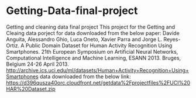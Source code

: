 # Getting-Data-final-project
Getting and cleaning data final project
This project for the Getting and Cleaing data porject for data downloaded from the below paper:
Davide Anguita, Alessandro Ghio, Luca Oneto, Xavier Parra and Jorge L. Reyes-Ortiz. A Public Domain Dataset for Human Activity Recognition Using Smartphones. 21th European Symposium on Artificial Neural Networks, Computational Intelligence and Machine Learning, ESANN 2013. Bruges, Belgium 24-26 April 2013.
http://archive.ics.uci.edu/ml/datasets/Human+Activity+Recognition+Using+Smartphones
data downloaded from the below link:
https://d396qusza40orc.cloudfront.net/getdata%2Fprojectfiles%2FUCI%20HAR%20Dataset.zip

